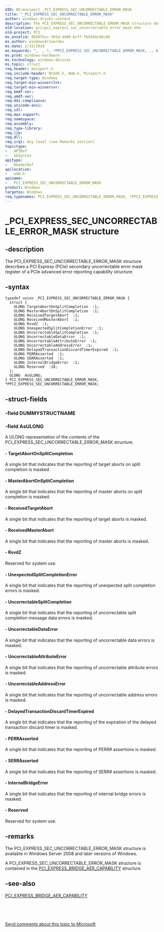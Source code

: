 ```yaml
---
UID: NS:miniport._PCI_EXPRESS_SEC_UNCORRECTABLE_ERROR_MASK
title: "_PCI_EXPRESS_SEC_UNCORRECTABLE_ERROR_MASK"
author: windows-driver-content
description: The PCI_EXPRESS_SEC_UNCORRECTABLE_ERROR_MASK structure describes a PCI Express (PCIe) secondary uncorrectable error mask register of a PCIe advanced error reporting capability structure.
old-location: pci\pci_express_sec_uncorrectable_error_mask.htm
old-project: PCI
ms.assetid: 99387bcc-301d-4406-bcff-fb5569c88c90
ms.author: windowsdriverdev
ms.date: 2/15/2018
ms.keywords: ",  , *, *PPCI_EXPRESS_SEC_UNCORRECTABLE_ERROR_MASK, ,, A, B, C, E, I, K, L, M, N, O, P, PCI.pci_express_sec_uncorrectable_error_mask, PCI_EXPRESS_SEC_UNCORRECTABLE_ERROR_MASK, PCI_EXPRESS_SEC_UNCORRECTABLE_ERROR_MASK union [Buses], PPCI_EXPRESS_SEC_UNCORRECTABLE_ERROR_MASK, PPCI_EXPRESS_SEC_UNCORRECTABLE_ERROR_MASK union pointer [Buses], R, S, T, U, X, _, _PCI_EXPRESS_SEC_UNCORRECTABLE_ERROR_MASK, pci_struct_80f14fae-7c43-4a78-bdb7-211abd0e43fd.xml, wdm/PCI_EXPRESS_SEC_UNCORRECTABLE_ERROR_MASK, wdm/PPCI_EXPRESS_SEC_UNCORRECTABLE_ERROR_MASK"
ms.prod: windows-hardware
ms.technology: windows-devices
ms.topic: struct
req.header: miniport.h
req.include-header: Ntddk.h, Wdm.h, Miniport.h
req.target-type: Windows
req.target-min-winverclnt: 
req.target-min-winversvr: 
req.kmdf-ver: 
req.umdf-ver: 
req.ddi-compliance: 
req.unicode-ansi: 
req.idl: 
req.max-support: 
req.namespace: 
req.assembly: 
req.type-library: 
req.lib: 
req.dll: 
req.irql: Any level (see Remarks section)
topictype:
-	APIRef
-	kbSyntax
apitype:
-	HeaderDef
apilocation:
-	wdm.h
apiname:
-	PCI_EXPRESS_SEC_UNCORRECTABLE_ERROR_MASK
product: Windows
targetos: Windows
req.typenames: PCI_EXPRESS_SEC_UNCORRECTABLE_ERROR_MASK, *PPCI_EXPRESS_SEC_UNCORRECTABLE_ERROR_MASK
---
```


# _PCI_EXPRESS_SEC_UNCORRECTABLE_ERROR_MASK structure


## -description


The PCI_EXPRESS_SEC_UNCORRECTABLE_ERROR_MASK structure describes a PCI Express (PCIe) secondary uncorrectable error mask register of a PCIe advanced error reporting capability structure.


## -syntax


````
typedef union _PCI_EXPRESS_SEC_UNCORRECTABLE_ERROR_MASK {
  struct {
    ULONG TargetAbortOnSplitCompletion  :1;
    ULONG MasterAbortOnSplitCompletion  :1;
    ULONG ReceivedTargetAbort  :1;
    ULONG ReceivedMasterAbort  :1;
    ULONG RsvdZ  :1;
    ULONG UnexpectedSplitCompletionError  :1;
    ULONG UncorrectableSplitCompletion  :1;
    ULONG UncorrectableDataError  :1;
    ULONG UncorrectableAttributeError  :1;
    ULONG UncorrectableAddressError  :1;
    ULONG DelayedTransactionDiscardTimerExpired  :1;
    ULONG PERRAsserted  :1;
    ULONG SERRAsserted  :1;
    ULONG InternalBridgeError  :1;
    ULONG Reserved  :18;
  };
  ULONG  AsULONG;
} PCI_EXPRESS_SEC_UNCORRECTABLE_ERROR_MASK, *PPCI_EXPRESS_SEC_UNCORRECTABLE_ERROR_MASK;
````


## -struct-fields




### -field DUMMYSTRUCTNAME

 


### -field AsULONG

A ULONG representation of the contents of the PCI_EXPRESS_SEC_UNCORRECTABLE_ERROR_MASK structure.


#### - TargetAbortOnSplitCompletion

A single bit that indicates that the reporting of target aborts on split completion is masked.


#### - MasterAbortOnSplitCompletion

A single bit that indicates that the reporting of master aborts on split completion is masked.


#### - ReceivedTargetAbort

A single bit that indicates that the reporting of target aborts is masked.


#### - ReceivedMasterAbort

A single bit that indicates that the reporting of master aborts is masked.


#### - RsvdZ

Reserved for system use.


#### - UnexpectedSplitCompletionError

A single bit that indicates that the reporting of unexpected split completion errors is masked.


#### - UncorrectableSplitCompletion

A single bit that indicates that the reporting of uncorrectable split completion message data errors is masked.


#### - UncorrectableDataError

A single bit that indicates that the reporting of uncorrectable data errors is masked.


#### - UncorrectableAttributeError

A single bit that indicates that the reporting of uncorrectable attribute errors is masked.


#### - UncorrectableAddressError

A single bit that indicates that the reporting of uncorrectable address errors is masked.


#### - DelayedTransactionDiscardTimerExpired

A single bit that indicates that the reporting of the expiration of the delayed transaction discard timer is masked.


#### - PERRAsserted

A single bit that indicates that the reporting of PERR# assertions is masked.


#### - SERRAsserted

A single bit that indicates that the reporting of SERR# assertions is masked.


#### - InternalBridgeError

A single bit that indicates that the reporting of internal bridge errors is masked.


#### - Reserved

Reserved for system use.


## -remarks



The PCI_EXPRESS_SEC_UNCORRECTABLE_ERROR_MASK structure is available in Windows Server 2008 and later versions of Windows.

A PCI_EXPRESS_SEC_UNCORRECTABLE_ERROR_MASK structure is contained in the <a href="https://msdn.microsoft.com/library/windows/hardware/ff537458">PCI_EXPRESS_BRIDGE_AER_CAPABILITY</a> structure.




## -see-also

<a href="https://msdn.microsoft.com/library/windows/hardware/ff537458">PCI_EXPRESS_BRIDGE_AER_CAPABILITY</a>



 

 

<a href="mailto:wsddocfb@microsoft.com?subject=Documentation%20feedback [PCI\buses]:%20PCI_EXPRESS_SEC_UNCORRECTABLE_ERROR_MASK union%20 RELEASE:%20(2/15/2018)&amp;body=%0A%0APRIVACY STATEMENT%0A%0AWe use your feedback to improve the documentation. We don't use your email address for any other purpose, and we'll remove your email address from our system after the issue that you're reporting is fixed. While we're working to fix this issue, we might send you an email message to ask for more info. Later, we might also send you an email message to let you know that we've addressed your feedback.%0A%0AFor more info about Microsoft's privacy policy, see http://privacy.microsoft.com/en-us/default.aspx." title="Send comments about this topic to Microsoft">Send comments about this topic to Microsoft</a>

